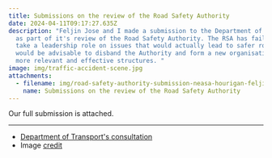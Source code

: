 ```yaml
---
title: Submissions on the review of the Road Safety Authority
date: 2024-04-11T09:17:27.635Z
description: "Feljin Jose and I made a submission to the Department of Transport
  as part of it's review of the Road Safety Authority. The RSA has failed to
  take a leadership role on issues that would actually lead to safer roads. It
  would be advisable to disband the Authority and form a new organisation with
  more relevant and effective structures. "
image: img/traffic-accident-scene.jpg
attachments:
  - filename: img/road-safety-authority-submission-neasa-hourigan-feljin-jose_.pdf
    name: Submissions on the review of the Road Safety Authority
---
```

Our full submission is attached.





---
* [Department of Transport's consultation](https://www.gov.ie/en/consultation/bd619-call-for-submissions-review-of-road-safety-authority/) 
* Image [credit](https://www.flickr.com/photos/infomatique/33487252924)